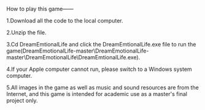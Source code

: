How to play this game——

1.Download all the code to the local computer.

2.Unzip the file.

3.Cd DreamEmtionalLife and click the DreamEmtionalLife.exe file to run the game(DreamEmotionalLife-master\DreamEmotionalLife-master\DreamEmotionalLife\DreamEmtionalLife.exe).

4.If your Apple computer cannot run, please switch to a Windows system computer.

5.All images in the game as well as music and sound resources are from the Internet, and this game is intended for academic use as a master's final project only.
